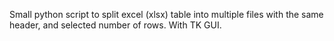 Small python script to split excel (xlsx) table into multiple files with the same header,
and selected number of rows. With TK GUI.